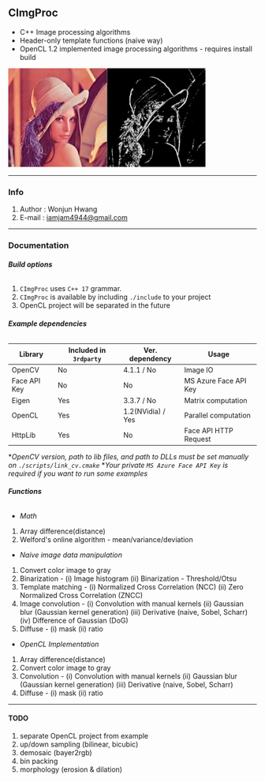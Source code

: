## CImgProc
* C++ Image processing algorithms
* Header-only template functions (naive way)
* OpenCL 1.2 implemented image processing algorithms - requires install build

<img src="/resources/lena example.jpg" width="400px" height="200px" title="px(픽셀) 크기 설정" alt="RubberDuck"></img><br/>

---

### Info
1. Author : Wonjun Hwang
1. E-mail : iamjam4944@gmail.com

---

### Documentation

###### __Build options__
1. `CImgProc` uses `C++ 17` grammar.
1. `CImgProc` is available by including `./include` to your project
1. OpenCL project will be separated in the future

###### __Example dependencies__

Library     | Included in `3rdparty`    | Ver. dependency   | Usage                 |
------------|---------------------------|-------------------|-----------------------|
OpenCV      | No                        | 4.1.1 / No        | Image IO              |
Face API Key| No                        | No                | MS Azure Face API Key |
Eigen       | Yes                       | 3.3.7 / No        | Matrix computation    |
OpenCL      | Yes                       | 1.2(NVidia) / Yes | Parallel computation  |
HttpLib     | Yes                       | No                | Face API HTTP Request |

*<em>OpenCV version, path to lib files, and path to DLLs must be set manually on `./scripts/link_cv.cmake`</em>
*<em>Your private `MS Azure Face API Key` is required if you want to run some examples</em>

###### __Functions__

* <em>Math</em>
1. Array difference(distance)
1. Welford's online algorithm - 
mean/variance/deviation

* <em>Naive image data manipulation</em>
1. Convert color image to gray
1. Binarization - 
(i) Image histogram 
(ii) Binarization - Threshold/Otsu
1. Template matching - 
(i) Normalized Cross Correlation (NCC) 
(ii) Zero Normalized Cross Correlation (ZNCC)
1. Image convolution -
(i) Convolution with manual kernels 
(ii) Gaussian blur (Gaussian kernel generation) 
(iii) Derivative (naive, Sobel, Scharr) 
(iv) Difference of Gaussian (DoG) 
1. Diffuse - (i) mask (ii) ratio

* <em>OpenCL Implementation</em>
1. Array difference(distance)
1. Convert color image to gray
1. Convolution - 
(i) Convolution with manual kernels 
(ii) Gaussian blur (Gaussian kernel generation) 
(iii) Derivative (naive, Sobel, Scharr) 
1. Diffuse - (i) mask (ii) ratio

---

#### __TODO__
1. separate OpenCL project from example
1. up/down sampling (bilinear, bicubic)
1. demosaic (bayer2rgb)
1. bin packing
1. morphology (erosion & dilation)
